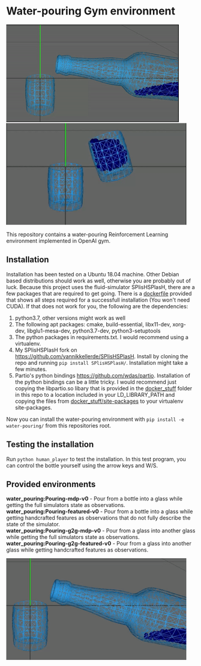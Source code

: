 # Water-pouring Gym environment

![pour](graphics/gif/work_with.gif)
![pour](graphics/gif/g2g.gif)

This repository contains a water-pouring Reinforcement Learning environment implemented in OpenAI gym.

## Installation
Installation has been tested on a Ubuntu 18.04 machine. Other Debian based distributions should work as well, otherwise you are probably out of luck. Because this project uses the fluid-simulator SPlisHSPlasH, there are a few packages that are required to get going. There is a [dockerfile](dockerfile) provided that shows all steps required for a successfull installation (You won't need CUDA). If that does not work for you, the following are the dependencies:

1. python3.7, other versions might work as well
2. The following apt packages: cmake, build-essential, libx11-dev, xorg-dev, libglu1-mesa-dev, python3.7-dev, python3-setuptools
3. The python packages in requirements.txt. I would recommend using a virtualenv.
4. My SPlisHSPlasH fork on https://github.com/yannikkellerde/SPlisHSPlasH. Install by cloning the repo and running `pip install SPlisHSPlasH/`. Installation might take a few minutes.
5. Partio's python bindings https://github.com/wdas/partio. Installation of the python bindings can be a little tricky. I would recommend just copying the libpartio.so libary that is provided in the [docker_stuff](docker_stuff/) folder in this repo to a location included in your LD_LIBRARY_PATH and copying the files from [docker_stuff/site-packages](docker_stuff/site-packages) to your virtualenv site-packages.

Now you can install the water-pouring environment with `pip install -e water-pouring/` from this repositories root.

## Testing the installation
Run `python human_player` to test the installation. In this test program, you can control the bottle yourself using the arrow keys and W/S.

## Provided environments
**water_pouring:Pouring-mdp-v0** - Pour from a bottle into a glass while getting the full simulators state as observations.  
**water_pouring:Pouring-featured-v0** - Pour from a bottle into a glass while getting handcrafted features as observations that do not fully describe the state of the simulator.  
**water_pouring:Pouring-g2g-mdp-v0** - Pour from a glass into another glass while getting the full simulators state as observations.  
**water_pouring:Pouring-g2g-featured-v0** - Pour from a glass into another glass while getting handcrafted features as observations.  

![pour](graphics/gif/low-targ-fill.gif)
